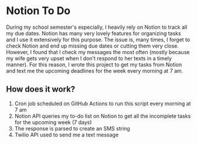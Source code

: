 # Notion To Do
During my school semester's especially, I heavily rely on Notion to track all my due dates. Notion has many very lovely features for organizing tasks and I use it extensively for this purpose. The issue is, many times, I forget to check Notion and end up missing due dates or cutting them very close. However, I found that I check my messages the most often (mostly because my wife gets very upset when I don't respond to her texts in a timely manner). For this reason, I wrote this project to get my tasks from Notion and text me the upcoming deadlines for the week every morning at 7 am.

## How does it work?
1. Cron job scheduled on GitHub Actions to run this script every morning at 7 am
2. Notion API queries my to-do list on Notion to get all the incomplete tasks for the upcoming week (7 days)
3. The response is parsed to create an SMS string
4. Twilio API used to send me a text message